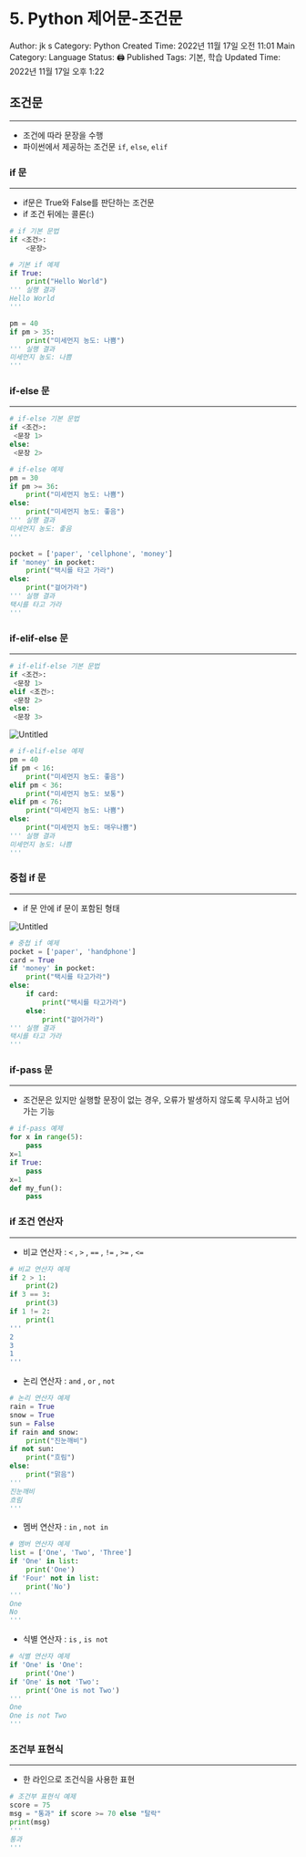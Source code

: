 # 5. Python 제어문-조건문

Author: jk s
Category: Python
Created Time: 2022년 11월 17일 오전 11:01
Main Category: Language
Status: 🖨 Published
Tags: 기본, 학습
Updated Time: 2022년 11월 17일 오후 1:22

## 조건문

---

- 조건에 따라 문장을 수행
- 파이썬에서 제공하는 조건문 `if`, `else`, `elif`

### if 문

---

- if문은 True와 False를 판단하는 조건문
- if 조건 뒤에는 콜론(:)

```python
# if 기본 문법
if <조건>:
	<문장>
```

```python
# 기본 if 예제
if True:
	print("Hello World")
''' 실행 결과
Hello World
'''

pm = 40
if pm > 35:
	print("미세먼지 농도: 나쁨")
''' 실행 결과
미세먼지 농도: 나쁨
'''
```

### if-else 문

---

```python
# if-else 기본 문법
if <조건>:
 <문장 1>
else:
 <문장 2>
```

```python
# if-else 예제
pm = 30
if pm >= 36:
	print("미세먼지 농도: 나쁨")
else:
	print("미세먼지 농도: 좋음")
''' 실행 결과
미세먼지 농도: 좋음
'''

pocket = ['paper', 'cellphone', 'money']
if 'money' in pocket:
	print("택시를 타고 가라")
else:
	print("걸어가라")
''' 실행 결과
택시를 타고 가라
'''
```

### if-elif-else 문

---

```python
# if-elif-else 기본 문법
if <조건>:
 <문장 1>
elif <조건>:
 <문장 2>
else:
 <문장 3>
```

![Untitled](https://user-images.githubusercontent.com/114375741/202360108-1bf9df85-d9b6-43b7-a54f-0c554a42188a.png)

```python
# if-elif-else 예제
pm = 40
if pm < 16:
	print("미세먼지 농도: 좋음")
elif pm < 36:
	print("미세먼지 농도: 보통")
elif pm < 76:
	print("미세먼지 농도: 나쁨")
else:
	print("미세먼지 농도: 매우나쁨")
''' 실행 결과
미세먼지 농도: 나쁨
'''
```

### 중첩 if 문

---

- if 문 안에 if 문이 포함된 형태

![Untitled](5%20Python%20%E1%84%8C%E1%85%A6%E1%84%8B%E1%85%A5%E1%84%86%E1%85%AE%E1%86%AB-%E1%84%8C%E1%85%A9%E1%84%80%E1%85%A5%E1%86%AB%E1%84%86%E1%85%AE%E1%86%AB%20a2b429a93e844ef89a8dad7ef23b1ae5/Untitled%201.png)

```python
# 중첩 if 예제
pocket = ['paper', 'handphone']
card = True
if 'money' in pocket:
	print("택시를 타고가라")
else:
	if card:
		print("택시를 타고가라")
	else:
		print("걸어가라")
''' 실행 결과
택시를 타고 가라
'''
```

### if-pass 문

---

- 조건문은 있지만 실행할 문장이 없는 경우, 오류가 발생하지 않도록 무시하고 넘어가는 기능

```python
# if-pass 예제
for x in range(5):
	pass
x=1
if True:
	pass
x=1
def my_fun():
	pass
```

### if 조건 연산자

---

- 비교 연산자 : `<`  , `>` , `==` , `!=` , `>=` , `<=`

```python
# 비교 연산자 예제
if 2 > 1:
	print(2)
if 3 == 3:
	print(3)
if 1 != 2:
	print(1
'''
2
3
1
'''
```

- 논리 연산자 : `and` , `or` , `not`

```python
# 논리 연산자 예제
rain = True
snow = True
sun = False
if rain and snow:
	print("진눈깨비")
if not sun:
	print("흐림")
else:
	print("맑음")
'''
진눈깨비
흐림
'''
```

- 멤버 연산자 : `in` , `not in`

```python
# 멤버 연산자 예제
list = ['One', 'Two', 'Three']
if 'One' in list:
	print('One')
if 'Four' not in list:
	print('No')
'''
One
No
'''
```

- 식별 연산자 : `is` , `is not`

```python
# 식별 연산자 예제
if 'One' is 'One':
	print('One')
if 'One' is not 'Two':
	print('One is not Two')
'''
One
One is not Two
'''
```

### 조건부 표현식

---

- 한 라인으로 조건식을 사용한 표현

```python
# 조건부 표현식 예제
score = 75
msg = "통과" if score >= 70 else "탈락"
print(msg)
'''
통과
'''
```
